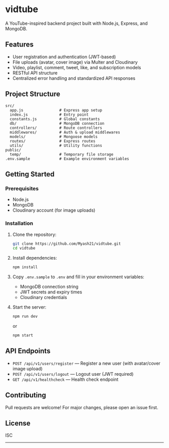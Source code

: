 # vidtube

A YouTube-inspired backend project built with Node.js, Express, and MongoDB.

## Features

- User registration and authentication (JWT-based)
- File uploads (avatar, cover image) via Multer and Cloudinary
- Video, playlist, comment, tweet, like, and subscription models
- RESTful API structure
- Centralized error handling and standardized API responses

## Project Structure

```
src/
  app.js                # Express app setup
  index.js              # Entry point
  constants.js          # Global constants
  db/                   # MongoDB connection
  controllers/          # Route controllers
  middlewares/          # Auth & upload middlewares
  models/               # Mongoose models
  routes/               # Express routes
  utils/                # Utility functions
public/
  temp/                 # Temporary file storage
.env.sample             # Example environment variables
```

## Getting Started

### Prerequisites

- Node.js
- MongoDB
- Cloudinary account (for image uploads)

### Installation

1. Clone the repository:
   ```sh
   git clone https://github.com/Myash21/vidtube.git
   cd vidtube
   ```

2. Install dependencies:
   ```sh
   npm install
   ```

3. Copy `.env.sample` to `.env` and fill in your environment variables:
   - MongoDB connection string
   - JWT secrets and expiry times
   - Cloudinary credentials

4. Start the server:
   ```sh
   npm run dev
   ```
   or
   ```sh
   npm start
   ```

## API Endpoints

- `POST /api/v1/users/register` — Register a new user (with avatar/cover image upload)
- `POST /api/v1/users/logout` — Logout user (JWT required)
- `GET /api/v1/healthcheck` — Health check endpoint

## Contributing

Pull requests are welcome! For major changes, please open an issue first.

## License

ISC

---